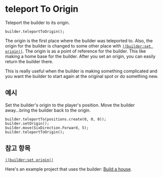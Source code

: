 # teleport To Origin

Teleport the builder to its origin.

```sig
builder.teleportToOrigin();
```

The origin is the first place where the builder was teleported to. Also, the origin for the builder is changed to some other place with [`||builder:set origin||`](/reference/bulder/set-origin). The origin is as a point of reference for the builder. This like making a home base for the builder. After you set an origin, you can easily return the builder there.

This is really useful when the builder is making something complicated and you want the builder to start again at the original spot or do something new.

## 예시

Set the builder's origin to the player's position. Move the builder away...bring the builder back to the origin.

```blocks
builder.teleportTo(positions.create(0, 0, 0));
builder.setOrigin();
builder.move(SixDirection.Forward, 5);
builder.teleportToOrigin();
```

## 참고 항목

[`||builder:set origin||`](/reference/builder/set-origin)

Here's an example project that uses the builder: [Build a house](/examples/house-builder).
